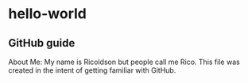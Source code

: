 # hello-world
GitHub guide
------------------
About Me:
My name is Ricoldson but people call me Rico. 
This file was created in the intent of getting familiar with GitHub.
